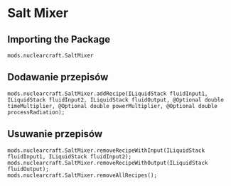 # Salt Mixer

## Importing the Package
`mods.nuclearcraft.SaltMixer`

## Dodawanie przepisów
```zenscript
mods.nuclearcraft.SaltMixer.addRecipe(ILiquidStack fluidInput1, ILiquidStack fluidInput2, ILiquidStack fluidOutput, @Optional double timeMultiplier, @Optional double powerMultiplier, @Optional double processRadiation);
```

## Usuwanie przepisów
```zenscript
mods.nuclearcraft.SaltMixer.removeRecipeWithInput(ILiquidStack fluidInput1, ILiquidStack fluidInput2);
mods.nuclearcraft.SaltMixer.removeRecipeWithOutput(ILiquidStack fluidOutput);
mods.nuclearcraft.SaltMixer.removeAllRecipes();
```